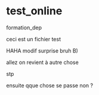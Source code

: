 # test_online
formation_dep

ceci est un fichier test

HAHA modif surprise bruh B)

allez on revient à autre chose

stp

ensuite qque chose se passe non ?